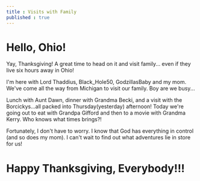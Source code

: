 ```yaml
---
title : Visits with Family
published : true
---
```

 <h1> Hello, Ohio! </h1>
 <p> Yay, Thanksgiving! A great time to head on it and visit family... even if they live six hours away in Ohio! </p>
 <p> I'm here with Lord Thaddius, Black_Hole50, GodzillasBaby and my mom. We've come all the way from Michigan to visit our family. Boy are we busy... </p>
 <p> Lunch with Aunt Dawn, dinner with Grandma Becki, and a visit with the Borcickys...all packed into Thursday(yesterday) afternoon! Today we're going out to eat with Grandpa Gifford and then to a movie with Grandma Kerry. Who knows what times brings?! </p>
 <p> Fortunately, I don't have to worry. I know that God has everything in control (and so does my mom). I can't wait to find out what adventures lie in store for us! </p>
 <h1> Happy Thanksgiving, Everybody!!! </h1>
